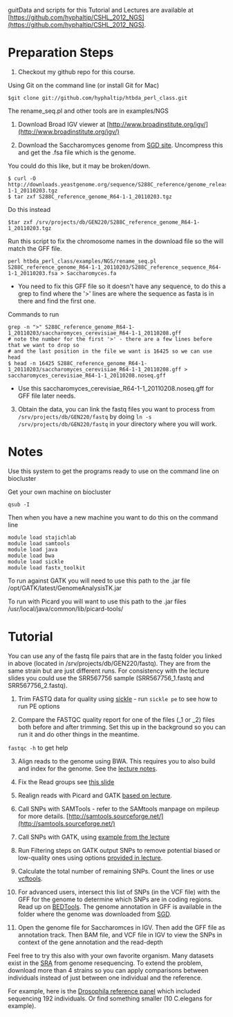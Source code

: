 guitData and scripts for this Tutorial and Lectures are available at [https://github.com/hyphaltip/CSHL_2012_NGS](https://github.com/hyphaltip/CSHL_2012_NGS).



Preparation Steps
=================

1. Checkout my github repo for this course.

Using Git on the command line (or install Git for Mac)

    $git clone git://github.com/hyphaltip/htbda_perl_class.git

 
The rename_seq.pl and other tools are in examples/NGS

1. Download Broad IGV viewer at
[http://www.broadinstitute.org/igv/](http://www.broadinstitute.org/igv/)

2. Download the Saccharomyces genome from [SGD
site](http://downloads.yeastgenome.org/sequence/S288C_reference/genome_releases/S288C_reference_genome_R64-1-1_20110203.tgz). Uncompress this and get the .fsa file which is the genome. 

You could do this like, but it may be broken/down.

    $ curl -O http://downloads.yeastgenome.org/sequence/S288C_reference/genome_releases/S288C_reference_genome_R64-1-1_20110203.tgz
    $ tar zxf S288C_reference_genome_R64-1-1_20110203.tgz

Do this instead

    $tar zxf /srv/projects/db/GEN220/S288C_reference_genome_R64-1-1_20110203.tgz

Run this script to fix the chromosome names in the download file so the will match the GFF file.

    perl htbda_perl_class/examples/NGS/rename_seq.pl S288C_reference_genome_R64-1-1_20110203/S288C_reference_sequence_R64-1-1_20110203.fsa > Saccharomyces.fa

  * You need to fix this GFF file so it doesn't have any sequence, to
    do this a grep to find where the '>' lines are where the sequence
    as fasta is in there and find the first one.

Commands to run

    grep -n ">" S288C_reference_genome_R64-1-1_20110203/saccharomyces_cerevisiae_R64-1-1_20110208.gff
    # note the number for the first '>' - there are a few lines before that we want to drop so
    # and the last position in the file we want is 16425 so we can use head 
    $ head -n 16425 S288C_reference_genome_R64-1-1_20110203/saccharomyces_cerevisiae_R64-1-1_20110208.gff > saccharomyces_cerevisiae_R64-1-1_20110208.noseq.gff

  * Use this saccharomyces_cerevisiae_R64-1-1_20110208.noseq.gff for GFF file later needs.

3. Obtain the data, you can link the fastq files you want to process from ```/srv/projects/db/GEN220/fastq``` by doing 
   ```ln -s /srv/projects/db/GEN220/fastq``` in your directory where you will work.

Notes
=====

Use this system to get the programs ready to use on the command line on biocluster

Get your own machine on biocluster

    qsub -I

Then when you have a new machine you want to do this on the command line

    module load stajichlab
    module load samtools
    module load java
    module load bwa
    module load sickle
    module load fastx_toolkit


To run against GATK you will need to use this path to the .jar file /opt/GATK/latest/GenomeAnalysisTK.jar

To run with Picard you will want to use this path to the .jar files /usr/local/java/common/lib/picard-tools/
    

Tutorial
========
You can use any of the fastq file pairs that are in the fastq folder you linked in above (located in /srv/projects/db/GEN220/fastq). They are from the same strain but are just different runs. For consistency with the lecture slides you could use the SRR567756 sample (SRR567756_1.fastq and SRR567756_2.fastq).

1. Trim FASTQ data for quality using [sickle](https://github.com/najoshi/sickle) - run ```sickle pe``` to see how to run PE options

2. Compare the FASTQC quality report for one of the files (_1 or _2) files both before and after trimming. Set this up in the background so you can run it and do other things in the meantime.

```fastqc -h``` to get help

3. Align reads to the genome using BWA. This requires you to also build and index for the genome. See the [lecture notes](http://courses.stajich.org/public/gen220/lectures/NGS/NGS_DNA.slides.html#slide34).

3. Fix the Read groups see [this slide](http://courses.stajich.org/public/gen220/lectures/NGS/NGS_DNA.slides.html#slide51)

4. Realign reads with Picard and GATK [based on lecture](http://courses.stajich.org/public/gen220/lectures/NGS/NGS_DNA.slides.html#slide40).

1. Call SNPs with SAMTools - refer to the SAMtools manpage on mpileup for more details. [http://samtools.sourceforge.net/](http://samtools.sourceforge.net/)

1. Call SNPs with GATK, using [example from the lecture](http://courses.stajich.org/public/gen220/lectures/NGS/NGS_DNA.slides.html#slide42)

1. Run Filtering steps on GATK output SNPs to remove potential biased or low-quality ones using options [provided in lecture](http://courses.stajich.org/public/gen220/lectures/NGS/NGS_DNA.slides.html#slide45).

1. Calculate the total number of remaining SNPs. Count the lines or use [vcftools](http://vcftools.sourceforge.net/).

1. For advanced users, intersect this list of SNPs (in the VCF file)
with the GFF for the genome to determine which SNPs are in coding
regions.  Read up on
[BEDTools](http://code.google.com/p/bedtools/). The genome annotation in GFF is available
in the folder where the genome was downloaded from [SGD](http://yeastgenome.org).

9. Open the genome file for Saccharomces in IGV.  Then add the GFF
file as annotation track. Then BAM file, and VCF file in IGV to view
the SNPs in context of the gene annotation and the read-depth

Feel free to try this also with your own favorite organism. Many
datasets exist in the [SRA](http://www.ncbi.nlm.nih.gov/sra) from
genome resequencing. To extend the problem, download more than 4
strains so you can apply comparisons between individuals instead of
just between one individual and the reference.

For example, here is the [Drosophila reference
panel](http://www.ncbi.nlm.nih.gov/bioproject/36679) which included
sequencing 192 individuals. Or find something smaller (10 C.elegans
for example).


